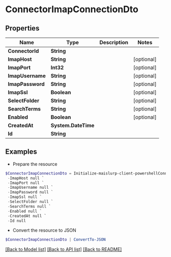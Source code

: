 # ConnectorImapConnectionDto
## Properties

Name | Type | Description | Notes
------------ | ------------- | ------------- | -------------
**ConnectorId** | **String** |  | 
**ImapHost** | **String** |  | [optional] 
**ImapPort** | **Int32** |  | [optional] 
**ImapUsername** | **String** |  | [optional] 
**ImapPassword** | **String** |  | [optional] 
**ImapSsl** | **Boolean** |  | [optional] 
**SelectFolder** | **String** |  | [optional] 
**SearchTerms** | **String** |  | [optional] 
**Enabled** | **Boolean** |  | [optional] 
**CreatedAt** | **System.DateTime** |  | 
**Id** | **String** |  | 

## Examples

- Prepare the resource
```powershell
$ConnectorImapConnectionDto = Initialize-maislurp-client-powershellConnectorImapConnectionDto  -ConnectorId null `
 -ImapHost null `
 -ImapPort null `
 -ImapUsername null `
 -ImapPassword null `
 -ImapSsl null `
 -SelectFolder null `
 -SearchTerms null `
 -Enabled null `
 -CreatedAt null `
 -Id null
```

- Convert the resource to JSON
```powershell
$ConnectorImapConnectionDto | ConvertTo-JSON
```

[[Back to Model list]](../README#documentation-for-models) [[Back to API list]](../README#documentation-for-api-endpoints) [[Back to README]](../README)

